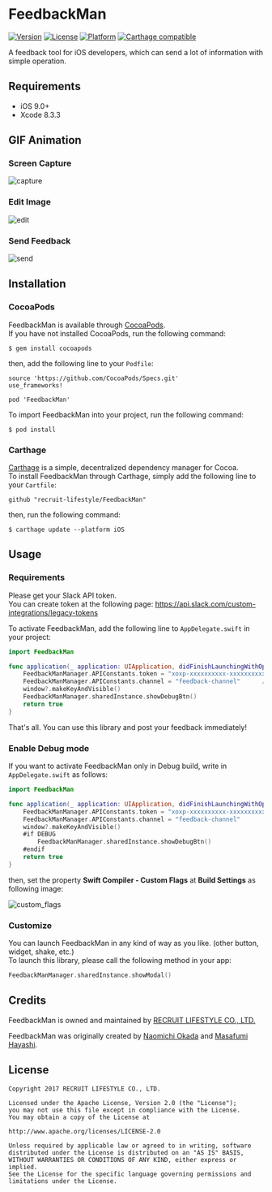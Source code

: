 # FeedbackMan

[![Version](https://img.shields.io/cocoapods/v/FeedbackMan.svg?style=flat)](http://cocoapods.org/pods/FeedbackMan)
[![License](https://img.shields.io/cocoapods/l/FeedbackMan.svg?style=flat)](http://cocoapods.org/pods/FeedbackMan)
[![Platform](https://img.shields.io/cocoapods/p/FeedbackMan.svg?style=flat)](http://cocoapods.org/pods/FeedbackMan)
[![Carthage compatible](https://img.shields.io/badge/Carthage-compatible-4BC51D.svg?style=flat)](https://github.com/hsylife/SwiftyPickerPopover)

A feedback tool for iOS developers, which can send a lot of information with simple operation.


## Requirements

- iOS 9.0+
- Xcode 8.3.3

## GIF Animation

### Screen Capture

![capture](https://github.com/recruit-lifestyle/FeedbackMan/blob/master/Example/media/capture.gif)

### Edit Image

![edit](https://github.com/recruit-lifestyle/FeedbackMan/blob/master/Example/media/edit.gif)

### Send Feedback

![send](https://github.com/recruit-lifestyle/FeedbackMan/blob/master/Example/media/send.gif)

## Installation

### CocoaPods

FeedbackMan is available through [CocoaPods](http://cocoapods.org).  
If you have not installed CocoaPods, run the following command:

```
$ gem install cocoapods
```

then, add the following line to your `Podfile`:

```
source 'https://github.com/CocoaPods/Specs.git'
use_frameworks!

pod 'FeedbackMan'
```

To import FeedbackMan into your project, run the following command:

```
$ pod install
```

### Carthage

[Carthage](https://github.com/Carthage/Carthage) is a simple, decentralized dependency manager for Cocoa.  
To install FeedbackMan through Carthage, simply add the following line to your `Cartfile`:

```
github "recruit-lifestyle/FeedbackMan"
```

then, run the following command:

```
$ carthage update --platform iOS
```

## Usage

### Requirements

Please get your Slack API token.  
You can create token at the following page: https://api.slack.com/custom-integrations/legacy-tokens

To activate FeedbackMan, add the following line to `AppDelegate.swift` in your project:

```swift
import FeedbackMan

func application(_ application: UIApplication, didFinishLaunchingWithOptions launchOptions: [UIApplicationLaunchOptionsKey: Any]?) -> Bool {
    FeedbackManManager.APIConstants.token = "xoxp-xxxxxxxxxx-xxxxxxxxxx"     // Your Slack API token.
    FeedbackManManager.APIConstants.channel = "feedback-channel"      // Your Slack channel to which you want to send feedback data.
    window?.makeKeyAndVisible()
    FeedbackManManager.sharedInstance.showDebugBtn()
    return true
}
```

That's all. You can use this library and post your feedback immediately!

### Enable Debug mode

If you want to activate FeedbackMan only in Debug build, write in `AppDelegate.swift` as follows:

```swift
import FeedbackMan

func application(_ application: UIApplication, didFinishLaunchingWithOptions launchOptions: [UIApplicationLaunchOptionsKey: Any]?) -> Bool {
    FeedbackManManager.APIConstants.token = "xoxp-xxxxxxxxxx-xxxxxxxxxx"
    FeedbackManManager.APIConstants.channel = "feedback-channel"
    window?.makeKeyAndVisible()
    #if DEBUG
        FeedbackManManager.sharedInstance.showDebugBtn()
    #endif
    return true
}
```

then, set the property **Swift Compiler - Custom Flags** at **Build Settings** as following image:

![custom_flags](https://github.com/recruit-lifestyle/FeedbackMan/blob/master/Example/media/custom_flags.png)

### Customize

You can launch FeedbackMan in any kind of way as you like. (other button, widget, shake, etc.)  
To launch this library, please call the following method in your app:

```swift
FeedbackManManager.sharedInstance.showModal()
```

## Credits

FeedbackMan is owned and maintained by [RECRUIT LIFESTYLE CO., LTD.](http://www.recruit-lifestyle.co.jp/)

FeedbackMan was originally created by [Naomichi Okada](https://github.com/nb6u7) and [Masafumi Hayashi](https://github.com/SShayashi).


## License

```
Copyright 2017 RECRUIT LIFESTYLE CO., LTD.

Licensed under the Apache License, Version 2.0 (the "License");
you may not use this file except in compliance with the License.
You may obtain a copy of the License at

http://www.apache.org/licenses/LICENSE-2.0

Unless required by applicable law or agreed to in writing, software
distributed under the License is distributed on an "AS IS" BASIS,
WITHOUT WARRANTIES OR CONDITIONS OF ANY KIND, either express or implied.
See the License for the specific language governing permissions and
limitations under the License.
```
